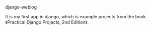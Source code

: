django-weblog

It is my first app in django, which is example projects from the book 《Practical Django Projects, 2nd Edition》.

